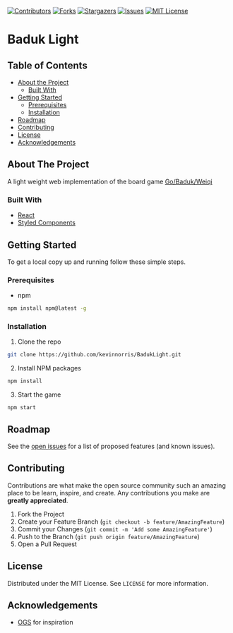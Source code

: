 <!-- PROJECT SHIELDS -->
<!--
*** I'm using markdown "reference style" links for readability.
*** Reference links are enclosed in brackets [ ] instead of parentheses ( ).
*** See the bottom of this document for the declaration of the reference variables
*** for contributors-url, forks-url, etc. This is an optional, concise syntax you may use.
*** https://www.markdownguide.org/basic-syntax/#reference-style-links
-->
[![Contributors][contributors-shield]][contributors-url]
[![Forks][forks-shield]][forks-url]
[![Stargazers][stars-shield]][stars-url]
[![Issues][issues-shield]][issues-url]
[![MIT License][license-shield]][license-url]


# Baduk Light

<!-- TABLE OF CONTENTS -->
## Table of Contents

* [About the Project](#about-the-project)
  * [Built With](#built-with)
* [Getting Started](#getting-started)
  * [Prerequisites](#prerequisites)
  * [Installation](#installation)
* [Roadmap](#roadmap)
* [Contributing](#contributing)
* [License](#license)
* [Acknowledgements](#acknowledgements)



<!-- ABOUT THE PROJECT -->
## About The Project


A light weight web implementation of the board game [Go/Baduk/Weiqi](https://en.wikipedia.org/wiki/Go_(game))


### Built With

* [React](https://reactjs.org/)
* [Styled Components](https://styled-components.com/)



<!-- GETTING STARTED -->
## Getting Started

To get a local copy up and running follow these simple steps.

### Prerequisites

* npm
```sh
npm install npm@latest -g
```

### Installation

1. Clone the repo
```sh
git clone https://github.com/kevinnorris/BadukLight.git
```
2. Install NPM packages
```sh
npm install
```
3. Start the game
```
npm start
```



<!-- ROADMAP -->
## Roadmap

See the [open issues](https://github.com/kevinnorris/BadukLight/issues) for a list of proposed features (and known issues).



<!-- CONTRIBUTING -->
## Contributing

Contributions are what make the open source community such an amazing place to be learn, inspire, and create. Any contributions you make are **greatly appreciated**.

1. Fork the Project
2. Create your Feature Branch (`git checkout -b feature/AmazingFeature`)
3. Commit your Changes (`git commit -m 'Add some AmazingFeature'`)
4. Push to the Branch (`git push origin feature/AmazingFeature`)
5. Open a Pull Request



<!-- LICENSE -->
## License

Distributed under the MIT License. See `LICENSE` for more information.



<!-- ACKNOWLEDGEMENTS -->
## Acknowledgements

* [OGS](https://online-go.com/) for inspiration





<!-- MARKDOWN LINKS & IMAGES -->
<!-- https://www.markdownguide.org/basic-syntax/#reference-style-links -->
[contributors-shield]: https://img.shields.io/github/contributors/kevinnorris/BadukLight.svg?style=flat-square
[contributors-url]: https://github.com/kevinnorris/BadukLight/graphs/contributors
[forks-shield]: https://img.shields.io/github/forks/kevinnorris/BadukLight.svg?style=flat-square
[forks-url]: https://github.com/kevinnorris/BadukLight/network/members
[stars-shield]: https://img.shields.io/github/stars/kevinnorris/BadukLight.svg?style=flat-square
[stars-url]: https://github.com/kevinnorris/BadukLight/stargazers
[issues-shield]: https://img.shields.io/github/issues/kevinnorris/BadukLight.svg?style=flat-square
[issues-url]: https://github.com/kevinnorris/BadukLight/issues
[license-shield]: https://img.shields.io/github/license/kevinnorris/BadukLight.svg?style=flat-square
[license-url]: https://github.com/kevinnorris/repo/blob/master/LICENSE
